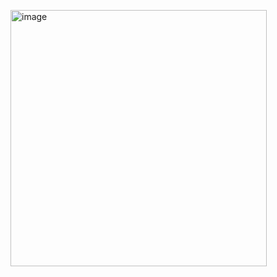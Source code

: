 <p><img width="410" alt="image" src="https://user-images.githubusercontent.com/52915030/206521561-8efe37d9-bd81-472c-a49d-9fa446a999ae.png"> </p>
